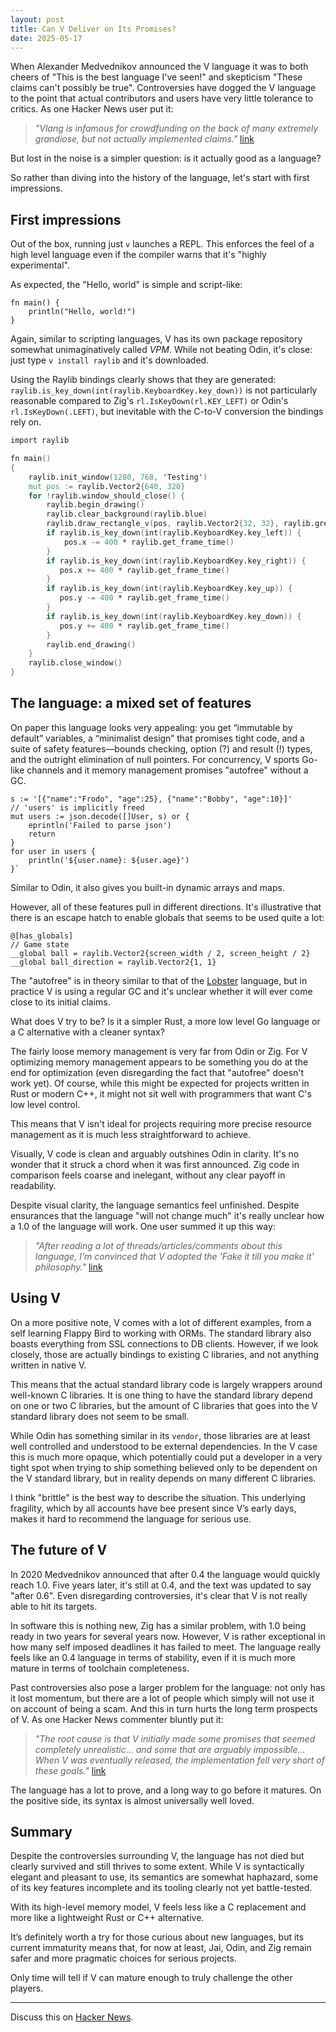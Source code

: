 ```yaml
---
layout: post
title: Can V Deliver on Its Promises?
date: 2025-05-17
---
```

When Alexander Medvednikov announced the V language it was to both cheers of "This is the best language I've seen!" and skepticism "These claims can't possibly be true". Controversies have dogged the V language to the point that actual contributors and users have very little tolerance to critics. As one Hacker News user put it:

> *"Vlang is infamous for crowdfunding on the back of many extremely grandiose, but not actually implemented claims."* [link](https://news.ycombinator.com/item?id=38837769)

But lost in the noise is a simpler question: is it actually good as a language?

So rather than diving into the history of the language, let's start with first impressions.

## First impressions

Out of the box, running just `v` launches a REPL. This enforces the feel of a high level language even if the compiler warns that it's "highly experimental".

As expected, the "Hello, world" is simple and script-like:

```vlang
fn main() {
    println("Hello, world!")
}
```

Again, similar to scripting languages, V has its own package repository somewhat unimaginatively called *VPM*. While not beating Odin, it's close: just type `v install raylib` and it's downloaded.

Using the Raylib bindings clearly shows that they are generated: `raylib.is_key_down(int(raylib.KeyboardKey.key_down))` is not particularly reasonable compared to Zig's `rl.IsKeyDown(rl.KEY_LEFT)` or Odin's `rl.IsKeyDown(.LEFT)`, but inevitable with the C-to-V conversion the bindings rely on.


```v
import raylib

fn main() 
{
    raylib.init_window(1280, 768, 'Testing')
    mut pos := raylib.Vector2{640, 320}
    for !raylib.window_should_close() {
        raylib.begin_drawing()
        raylib.clear_background(raylib.blue)
        raylib.draw_rectangle_v(pos, raylib.Vector2{32, 32}, raylib.green)
        if raylib.is_key_down(int(raylib.KeyboardKey.key_left)) {
            pos.x -= 400 * raylib.get_frame_time()
        }
        if raylib.is_key_down(int(raylib.KeyboardKey.key_right)) {
           pos.x += 400 * raylib.get_frame_time()
        }
        if raylib.is_key_down(int(raylib.KeyboardKey.key_up)) {
           pos.y -= 400 * raylib.get_frame_time()
        }
        if raylib.is_key_down(int(raylib.KeyboardKey.key_down)) {
           pos.y += 400 * raylib.get_frame_time()
        }
        raylib.end_drawing()
    }
    raylib.close_window()
}
```


## The language: a mixed set of features

On paper this language looks very appealing: you get “immutable by default” variables, a “minimalist design” that promises tight code, and a suite of safety features—bounds checking, option (?) and result (!) types, and the outright elimination of null pointers. For concurrency, V sports Go-like channels and it memory management promises "autofree" without a GC.

```vlang
s := '[{"name":"Frodo", "age":25}, {"name":"Bobby", "age":10}]'
// 'users' is implicitly freed 
mut users := json.decode([]User, s) or {
    eprintln('Failed to parse json')
    return
}
for user in users {
    println('${user.name}: ${user.age}')
}`
```

Similar to Odin, it also gives you built-in dynamic arrays and maps.

However, all of these features pull in different directions. It's illustrative that there is an escape hatch to enable globals that seems to be used quite a lot:

```vlang
@[has_globals]
// Game state
__global ball = raylib.Vector2{screen_width / 2, screen_height / 2}
__global ball_direction = raylib.Vector2{1, 1}
```

The "autofree" is in theory similar to that of the [Lobster](https://strlen.com/lobster/) language, but in practice V is using a regular GC and it's unclear whether it will ever come close to its initial claims.

What does V try to be? Is it a simpler Rust, a more low level Go language or a C alternative with a cleaner syntax?

The fairly loose memory management is very far from Odin or Zig. For V optimizing memory management appears to be something you do at the end for optimization (even disregarding the fact that "autofree" doesn't work yet). Of course, while this might be expected for projects written in Rust or modern C++, it might not sit well with programmers that want C's low level control.

This means that V isn't ideal for projects requiring more precise resource management as it is much less straightforward to achieve.

Visually, V code is clean and arguably outshines Odin in clarity. It's no wonder that it struck a chord when it was first announced. Zig code in comparison feels coarse and inelegant, without any clear payoff in readability. 

Despite visual clarity, the language semantics feel unfinished. Despite ensurances that the language "will not change much" it's really unclear how a 1.0 of the language will work. One user summed it up this way:

> *"After reading a lot of threads/articles/comments about this language, I'm convinced that V adopted the 'Fake it till you make it' philosophy."* [link](https://www.reddit.com/r/ProgrammingLanguages/comments/j4sjdb/the_v_programming_language/)

## Using V

On a more positive note, V comes with a lot of different examples, from a self learning Flappy Bird to working with ORMs. The standard library also boasts everything from SSL connections to DB clients. However, if we look closely, those are actually bindings to existing C libraries, and not anything written in native V.

This means that the actual standard library code is largely wrappers around well-known C libraries. It is one thing to have the standard library depend on one or two C libraries, but the amount of C libraries that goes into the V standard library does not seem to be small.

While Odin has something similar in its `vendor`, those libraries are at least well controlled and understood to be external dependencies. In the V case this is much more opaque, which potentially could put a developer in a very tight spot when trying to ship something believed only to be dependent on the V standard library, but in reality depends on many different C libraries.

I think "brittle" is the best way to describe the situation. This underlying fragility, which by all accounts have bee present since V’s early days, makes it hard to recommend the language for serious use.

## The future of V

In 2020 Medvednikov announced that after 0.4 the language would quickly reach 1.0. Five years later, it's still at 0.4, and the text was updated to say "after 0.6". Even disregarding controversies, it's clear that V is not really able to hit its targets. 

In software this is nothing new, Zig has a similar problem, with 1.0 being ready in two years for several years now. However, V is rather exceptional in how many self imposed deadlines it has failed to meet. The language really feels like an 0.4 language in terms of stability, even if it is much more mature in terms of toolchain completeness.

Past controversies also pose a larger problem for the language: not only has it lost momentum, but there are a lot of people which simply will not use it on account of being a scam. And this in turn hurts the long term prospects of V. As one Hacker News commenter bluntly put it:

> *"The root cause is that V initially made some promises that seemed completely unrealistic... and some that are arguably impossible... When V was eventually released, the implementation fell very short of these goals."* [link](https://www.reddit.com/r/ProgrammingLanguages/comments/vq4ul6/why_does_v_language_get_so_much_hate/)

The language has a lot to prove, and a long way to go before it matures. On the positive side, its syntax is almost universally well loved.

## Summary

Despite the controversies surrounding V, the language has not died but clearly survived and still thrives to some extent. While V is syntactically elegant and pleasant to use, its semantics are somewhat haphazard, some of its key features incomplete and its tooling clearly not yet battle-tested.

With its high-level memory model, V feels less like a C replacement and more like a lightweight Rust or C++ alternative.

It’s definitely worth a try for those curious about new languages, but its current immaturity means that, for now at least, Jai, Odin, and Zig remain safer and more pragmatic choices for serious projects.

Only time will tell if V can mature enough to truly challenge the other players.

---

Discuss this on [Hacker News](https://news.ycombinator.com/item?id=44017739).
